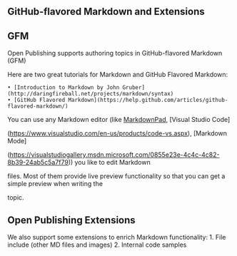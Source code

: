 ## GitHub-flavored Markdown and Extensions

## GFM ##
Open Publishing supports authoring topics in GitHub-flavored Markdown (GFM)

Here are two great tutorials for Markdown and GitHub Flavored Markdown:

	• [Introduction to Markdown by John Gruber](http://daringfireball.net/projects/markdown/syntax)
	• [GitHub Flavored Markdown](https://help.github.com/articles/github-flavored-markdown/)

You can use any Markdown editor (like [MarkdownPad](http://markdownpad.com/), [Visual Studio Code]

(https://www.visualstudio.com/en-us/products/code-vs.aspx), [Markdown Mode]

(https://visualstudiogallery.msdn.microsoft.com/0855e23e-4c4c-4c82-8b39-24ab5c5a7f79)) you like to edit Markdown 

files. Most of them provide live preview functionality so that you can get a simple preview when writing the 

topic.

## Open Publishing Extensions ##
We also support some extensions to enrich Markdown functionality:
	1. File include (other MD files and images)
	2. Internal code samples


